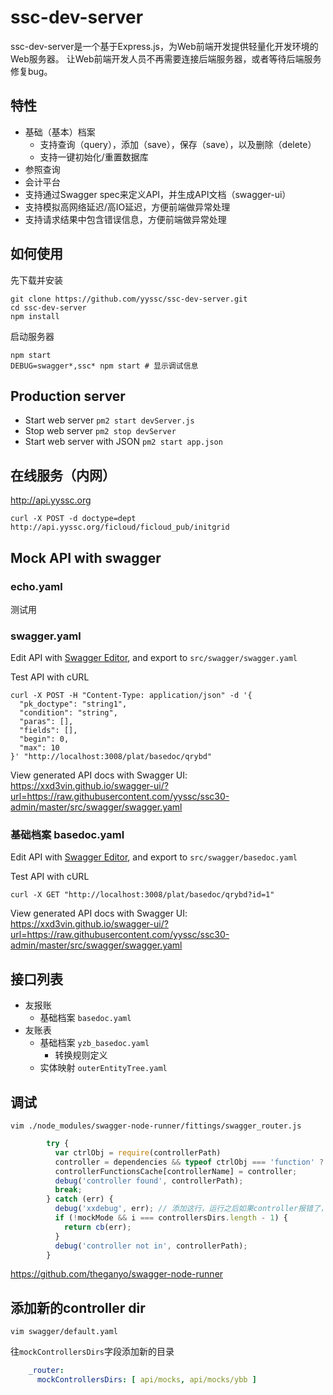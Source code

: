 # ssc-dev-server

ssc-dev-server是一个基于Express.js，为Web前端开发提供轻量化开发环境的Web服务器。
让Web前端开发人员不再需要连接后端服务器，或者等待后端服务修复bug。

## 特性

- 基础（基本）档案
  - 支持查询（query），添加（save），保存（save），以及删除（delete）
  - 支持一键初始化/重置数据库
- 参照查询
- 会计平台
- 支持通过Swagger spec来定义API，并生成API文档（swagger-ui）
- 支持模拟高网络延迟/高IO延迟，方便前端做异常处理
- 支持请求结果中包含错误信息，方便前端做异常处理

## 如何使用

先下载并安装

```
git clone https://github.com/yyssc/ssc-dev-server.git
cd ssc-dev-server
npm install
```

启动服务器

```
npm start
DEBUG=swagger*,ssc* npm start # 显示调试信息
```

## Production server

- Start web server `pm2 start devServer.js`
- Stop web server `pm2 stop devServer`
- Start web server with JSON `pm2 start app.json`

## 在线服务（内网）

http://api.yyssc.org

```
curl -X POST -d doctype=dept http://api.yyssc.org/ficloud/ficloud_pub/initgrid
```

## Mock API with swagger

### echo.yaml

测试用

### swagger.yaml

Edit API with [Swagger Editor](http://editor.swagger.io/), and export to `src/swagger/swagger.yaml`

Test API with cURL

```
curl -X POST -H "Content-Type: application/json" -d '{
  "pk_doctype": "string1",
  "condition": "string",
  "paras": [],
  "fields": [],
  "begin": 0,
  "max": 10
}' "http://localhost:3008/plat/basedoc/qrybd"
```

View generated API docs with Swagger UI: https://xxd3vin.github.io/swagger-ui/?url=https://raw.githubusercontent.com/yyssc/ssc30-admin/master/src/swagger/swagger.yaml

### 基础档案 basedoc.yaml

Edit API with [Swagger Editor](http://editor.swagger.io/), and export to `src/swagger/basedoc.yaml`

Test API with cURL

```
curl -X GET "http://localhost:3008/plat/basedoc/qrybd?id=1"
```

View generated API docs with Swagger UI: https://xxd3vin.github.io/swagger-ui/?url=https://raw.githubusercontent.com/yyssc/ssc30-admin/master/src/swagger/swagger.yaml

## 接口列表

- 友报账
  - 基础档案 `basedoc.yaml`
- 友账表
  - 基础档案 `yzb_basedoc.yaml`
    - 转换规则定义
  - 实体映射 `outerEntityTree.yaml`

## 调试

```
vim ./node_modules/swagger-node-runner/fittings/swagger_router.js
```

```js
        try {
          var ctrlObj = require(controllerPath)
          controller = dependencies && typeof ctrlObj === 'function' ? ctrlObj(dependencies) : ctrlObj
          controllerFunctionsCache[controllerName] = controller;
          debug('controller found', controllerPath);
          break;
        } catch (err) {
          debug('xxdebug', err); // 添加这行，运行之后如果controller报错了，可以在terminal中看到
          if (!mockMode && i === controllersDirs.length - 1) {
            return cb(err);
          }
          debug('controller not in', controllerPath);
        }
```

https://github.com/theganyo/swagger-node-runner

## 添加新的controller dir

```
vim swagger/default.yaml
```

往`mockControllersDirs`字段添加新的目录

```yaml
    _router:
      mockControllersDirs: [ api/mocks, api/mocks/ybb ]
```